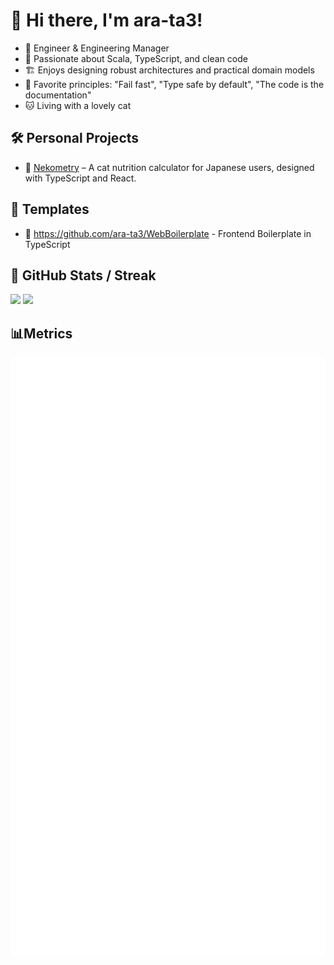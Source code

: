 # 👋 Hi there, I'm ara-ta3!

- 🚀 Engineer & Engineering Manager
- 🧪 Passionate about Scala, TypeScript, and clean code
- 🏗️ Enjoys designing robust architectures and practical domain models
- 💬 Favorite principles: "Fail fast", "Type safe by default", "The code is the documentation"
- 🐱 Living with a lovely cat

## 🛠️ Personal Projects

- 🔹 [Nekometry](https://nekometry.web.app/?utm_source=github&utm_medium=referral) – A cat nutrition calculator for Japanese users, designed with TypeScript and React.

## 📜 Templates

- 🔹 https://github.com/ara-ta3/WebBoilerplate - Frontend Boilerplate in TypeScript

## 🔧 GitHub Stats / Streak

<img src="https://github-readme-stats.vercel.app/api?username=ara-ta3&show_icons=true&theme=tokyonight" />
<img src="https://streak-stats.demolab.com/?user=ara-ta3&theme=tokyonight" />

## 📊Metrics

<picture>
  <img src="./metrics.svg" alt="GitHub Metrics">
</picture>


